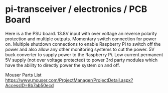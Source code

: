 # pi-transceiver / electronics / PCB Board
Here is a the PSU board. 13.8V input with over voltage an reverse polarity protection and multiple outputs.
Momentary switch connection for power on.
Multiple shutdown connections to enable Raspberry Pi to switch off the power and also allow any other monitoring systems to cut the power.
5V buck converter to supply power to the Raspberry Pi.
Low current permanent 5V supply (not over voltage protected) to power 3rd party modules which have the ability to directly power the system on and off.

Mouser Parts List
https://www.mouser.com/ProjectManager/ProjectDetail.aspx?AccessID=8b7ab50ecd
